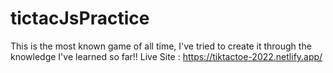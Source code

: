 # tictacJsPractice
This is the most known game of all time, I've tried to create it through the knowledge I've learned so far!!
Live Site : https://tiktactoe-2022.netlify.app/
